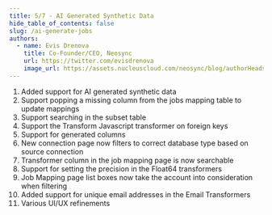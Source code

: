 ```yaml
---
title: 5/7 - AI Generated Synthetic Data
hide_table_of_contents: false
slug: /ai-generate-jobs
authors:
  - name: Evis Drenova
    title: Co-Founder/CEO, Neosync
    url: https://twitter.com/evisdrenova
    image_url: https://assets.nucleuscloud.com/neosync/blog/authorHeadshots/evis.png
---
```


1. Added support for AI generated synthetic data
2. Support popping a missing column from the jobs mapping table to update mappings
3. Support searching in the subset table
4. Support the Transform Javascript transformer on foreign keys
5. Support for generated columns
6. New connection page now filters to correct database type based on source connection
7. Transformer column in the job mapping page is now searchable
8. Support for setting the precision in the Float64 transformers
9. Job Mapping page list boxes now take the account into consideration when filtering
10. Added support for unique email addresses in the Email Transformers
11. Various UI/UX refinements
